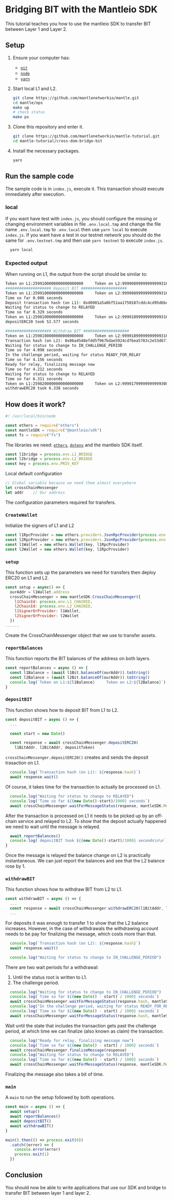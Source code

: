 # Bridging BIT with the Mantleio SDK

This tutorial teaches you how to use the mantleio SDK to transfer BIT between Layer 1 and Layer 2.

## Setup

1. Ensure your computer has:
   - [`git`](https://git-scm.com/downloads)
   - [`node`](https://nodejs.org/en/)
   - [`yarn`](https://classic.yarnpkg.com/lang/en/docs/install/#mac-stable)

1. Start local L1 and L2.
    ```sh
    git clone https://github.com/mantlenetworkio/mantle.git
    cd mantle/ops
    make up
    # check status
    make ps
   ```
   
1. Clone this repository and enter it.

   ```sh
   git clone https://github.com/mantlenetworkio/mantle-tutorial.git
   cd mantle-tutorial/cross-dom-bridge-bit
   ```

1. Install the necessary packages.

   ```sh
   yarn
   ```

## Run the sample code

The sample code is in `index.js`, execute it.
This transaction should execute immediately after execution.

### local
If you want have test with `index.js`, you should configure the missing or changing environment variables in file `.env.local.tmp` and change the file name `.env.local.tmp` to `.env.local` then use `yarn local` to execute `index.js`. If you want have a test in our testnet network you should do the same for `.env.testnet.tmp` and then use `yarn testnet` to execute `index.js`.
```sh
  yarn local
```

### Expected output

When running on L1, the output from the script should be similar to:

```sh
Token on L1:2599100000000000000000     Token on L2:99990899999999999316126
#################### Deposit BIT ####################
Token on L1:2599100000000000000000     Token on L2:99990899999999999316126
Time so far 0.086 seconds
Deposit transaction hash (on L1): 0xd6901a5a0bf51aa1750187cddc4cd95d6be14c7019c1a99fd472758e797407fc
Waiting for status to change to RELAYED
Time so far 0.329 seconds
Token on L1:2598100000000000000000     Token on L2:99991899999999999316126
depositERC20 took 52.577 seconds

#################### Withdraw BIT ####################
Token on L1:2598100000000000000000     Token on L2:99991899999999999316126
Transaction hash (on L2): 0x06a4548efdd5f967bdae5924cd76ea5783c2e53d67199beab76d4c23ad73c91b
Waiting for status to change to IN_CHALLENGE_PERIOD
Time so far 4.098 seconds
In the challenge period, waiting for status READY_FOR_RELAY
Time so far 4.156 seconds
Ready for relay, finalizing message now
Time so far 4.212 seconds
Waiting for status to change to RELAYED
Time so far 6.311 seconds
Token on L1:2598200000000000000000     Token on L2:99991799999999999308455
withdrawERC20 took 6.338 seconds
```

## How does it work?


```js
#! /usr/local/bin/node

const ethers = require("ethers")
const mantleSDK = require("@mantleio/sdk")
const fs = require("fs")

```

The libraries we need: [`ethers`](https://docs.ethers.io/v5/), [`dotenv`](https://www.npmjs.com/package/dotenv) and the mantleio SDK itself.

```js
const l1bridge = process.env.L1_BRIDGE
const l2bridge = process.env.L2_BRIDGE
const key = process.env.PRIV_KEY
```

Local default configuration

```js
// Global variable because we need them almost everywhere
let crossChainMessenger
let addr    // Our address
```

The configuration parameters required for transfers.

### `CreateWallet`

Initialize the signers of L1 and L2

```js
const l1RpcProvider = new ethers.providers.JsonRpcProvider(process.env.L1_RPC)
const l2RpcProvider = new ethers.providers.JsonRpcProvider(process.env.L2_RPC)
const l1Wallet = new ethers.Wallet(key, l1RpcProvider)
const l2Wallet = new ethers.Wallet(key, l2RpcProvider)
```

### `setup`

This function sets up the parameters we need for transfers then deploy ERC20 on L1 and L2.

```js
const setup = async() => {
  ourAddr = l1Wallet.address
  crossChainMessenger = new mantleSDK.CrossChainMessenger({
    l1ChainId: process.env.L1_CHAINID,
    l2ChainId: process.env.L2_CHAINID,
    l1SignerOrProvider: l1Wallet,
    l2SignerOrProvider: l2Wallet
  })
......
```
Create the CrossChainMessenger object that we use to transfer assets.

### `reportBalances`

This function reports the BIT balances of the address on both layers.

```js
const reportBalances = async () => {
  const l1Balance = (await l1Bit.balanceOf(ourAddr)).toString()
  const l2Balance = (await l2Bit.balanceOf(ourAddr)).toString()
  console.log(`Token on L1:${l1Balance}     Token on L2:${l2Balance}`)
}
```

### `depositBIT`

This function shows how to deposit BIT from L1 to L2.

```js
const depositBIT = async () => {
  ...
```

```js  
  const start = new Date()

  const response = await crossChainMessenger.depositERC20(
    l1BitAddr, l2BitAddr, depositToken)
```

`crossChainMessenger.depositERC20()` creates and sends the deposit trasaction on L1.

```js
  console.log(`Transaction hash (on L1): ${response.hash}`)
  await response.wait()
```

Of course, it takes time for the transaction to actually be processed on L1.

```js
  console.log("Waiting for status to change to RELAYED")
  console.log(`Time so far ${(new Date()-start)/1000} seconds`)
  await crossChainMessenger.waitForMessageStatus(response, mantleSDK.MessageStatus.RELAYED)
```

After the transaction is processed on L1 it needs to be picked up by an off-chain service and relayed to L2. 
To show that the deposit actually happened we need to wait until the message is relayed. 

```js
  await reportBalances()    
  console.log(`depositBIT took ${(new Date()-start)/1000} seconds\n\n`)
}
```

Once the message is relayed the balance change on L2 is practically instantaneous.
We can just report the balances and see that the L2 balance rose by 1.

### `withdrawBIT`

This function shows how to withdraw BIT from L2 to L1.

```js
const withdrawBIT = async () => { 
  ...
  const response = await crossChainMessenger.withdrawERC20(l1BitAddr, l2BitAddr, withdrawToken)
  ...
```

For deposits it was enough to transfer 1 to show that the L2 balance increases.
However, in the case of withdrawals the withdrawing account needs to be pay for finalizing the message, which costs more than that.

```js
  console.log(`Transaction hash (on L2): ${response.hash}`)
  await response.wait()

  console.log("Waiting for status to change to IN_CHALLENGE_PERIOD")
```

There are two wait periods for a withdrawal:

1. Until the status root is written to L1. 
1. The challenge period.

```js
  console.log("Waiting for status to change to IN_CHALLENGE_PERIOD")
  console.log(`Time so far ${(new Date() - start) / 1000} seconds`)
  await crossChainMessenger.waitForMessageStatus(response.hash, mantleSDK.MessageStatus.IN_CHALLENGE_PERIOD)
  console.log("In the challenge period, waiting for status READY_FOR_RELAY")
  console.log(`Time so far ${(new Date() - start) / 1000} seconds`)
  await crossChainMessenger.waitForMessageStatus(response.hash, mantleSDK.MessageStatus.READY_FOR_RELAY)
```

Wait until the state that includes the transaction gets past the challenge period, at which time we can finalize (also known as claim) the transaction.

```js
  console.log("Ready for relay, finalizing message now")
  console.log(`Time so far ${(new Date() - start) / 1000} seconds`)
  await crossChainMessenger.finalizeMessage(response)
  console.log("Waiting for status to change to RELAYED")
  console.log(`Time so far ${(new Date() - start) / 1000} seconds`)
  await crossChainMessenger.waitForMessageStatus(response, mantleSDK.MessageStatus.RELAYED)
```

Finalizing the message also takes a bit of time.


### `main`

A `main` to run the setup followed by both operations.

```js
const main = async () => {
  await setup()
  await reportBalances()
  await depositBIT()
  await withdrawBIT()
}

main().then(() => process.exit(0))
  .catch((error) => {
    console.error(error)
    process.exit(1)
  })
```

## Conclusion

You should now be able to write applications that use our SDK and bridge to transfer BIT between layer 1 and layer 2. 